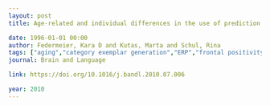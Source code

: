```yaml
---
layout: post
title: Age-related and individual differences in the use of prediction during language comprehension

date: 1996-01-01 00:00
author: Federmeier, Kara D and Kutas, Marta and Schul, Rina
tags: ["aging","category exemplar generation","ERP","frontal positivity","language comprehension","language production","N400","prediction","verbal fluency"]
journal: Brain and Language

link: https://doi.org/10.1016/j.bandl.2010.07.006

year: 2010
---
```



